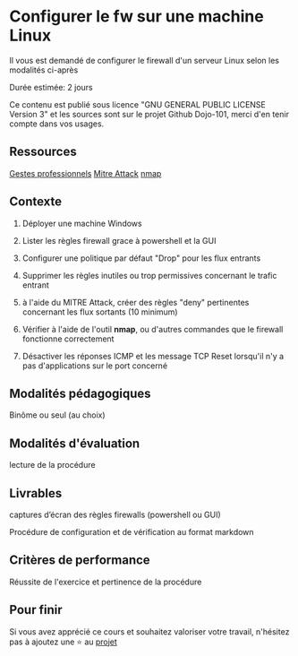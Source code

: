 # Configurer le fw sur une machine Linux

Il vous est demandé de configurer le firewall d'un serveur Linux selon les modalités ci-après

Durée estimée: 2 jours

Ce contenu est publié sous licence "GNU GENERAL PUBLIC LICENSE Version 3" et les sources sont sur le projet Github Dojo-101, merci d'en tenir compte dans vos usages.

## Ressources

[Gestes professionnels](https://github.com/Aif4thah/Dojo-101)
[Mitre Attack](https://attack.mitre.org/)
[nmap](https://nmap.org/)


## Contexte

1. Déployer une machine Windows

2. Lister les règles firewall grace à powershell et la GUI

3. Configurer une politique par défaut "Drop" pour les flux entrants

4. Supprimer les règles inutiles ou trop permissives concernant le trafic entrant

5. à l'aide du MITRE Attack, créer des règles "deny" pertinentes concernant les flux sortants (10 minimum)

6. Vérifier à l'aide de l'outil **nmap**, ou d'autres commandes que le firewall fonctionne correctement

7. Désactiver les réponses ICMP et les message TCP Reset lorsqu'il n'y a pas d'applications sur le port concerné


## Modalités pédagogiques

Binôme ou seul (au choix)

## Modalités d'évaluation

lecture de la procédure

## Livrables

captures d’écran des règles firewalls (powershell ou GUI)

Procédure de configuration et de vérification au format markdown

## Critères de performance

Réussite de l'exercice et pertinence de la procédure


## Pour finir

Si vous avez apprécié ce cours et souhaitez valoriser votre travail, n'hésitez pas à ajoutez une ⭐ au [projet](https://github.com/Aif4thah/Dojo-101)